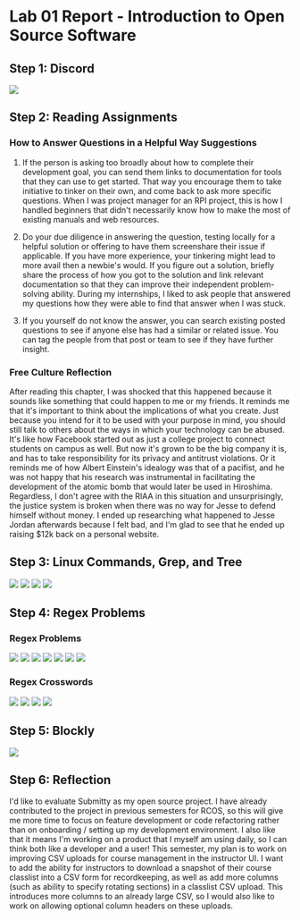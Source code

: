 # Lab 01 Report - Introduction to Open Source Software


## Step 1: Discord
![](/labs/lab-01/general_message.png)

## Step 2: Reading Assignments

### How to Answer Questions in a Helpful Way Suggestions
1. If the person is asking too broadly about how to complete their development goal, you can send them links to documentation for tools that they can use to get started. That way you encourage them to take initiative to tinker on their own, and come back to ask more specific questions. When I was project manager for an RPI project, this is how I handled beginners that didn't necessarily know how to make the most of existing manuals and web resources.

2. Do your due diligence in answering the question, testing locally for a helpful solution or offering to have them screenshare their issue if applicable. If you have more experience, your tinkering might lead to more avail then a newbie's would. If you figure out a solution, briefly share the process of how you got to the solution and link relevant documentation so that they can improve their independent problem-solving ability. During my internships, I liked to ask people that answered my questions how they were able to find that answer when I was stuck.

3. If you yourself do not know the answer, you can search existing posted questions to see if anyone else has had a similar or related issue. You can tag the people from that post or team to see if they have further insight.

### Free Culture Reflection
After reading this chapter, I was shocked that this happened because it sounds like something that could happen to me or my friends. It reminds me that it's important to think about the implications of what you create. Just because you intend for it to be used with your purpose in mind, you should still talk to others about the ways in which your technology can be abused. It's like how Facebook started out as just a college project to connect students on campus as well. But now it's grown to be the big company it is, and has to take responsibility for its privacy and antitrust violations. Or it reminds me of how Albert Einstein's idealogy was that of a pacifist, and he was not happy that his research was instrumental in facilitating the development of the atomic bomb that would later be used in Hiroshima. Regardless, I don't agree with the RIAA in this situation and unsurprisingly, the justice system is broken when there was no way for Jesse to defend himself without money. I ended up researching what happened to Jesse Jordan afterwards because I felt bad, and I'm glad to see that he ended up raising $12k back on a personal website.

## Step 3: Linux Commands, Grep, and Tree
![](/labs/lab-01/step3/linux_commands.png)
![](/labs/lab-01/step3/grep.png)
![](/labs/lab-01/step3/brew_install_tree.png)
![](/labs/lab-01/step3/man_tree.png)

## Step 4: Regex Problems

### Regex Problems
![](/labs/lab-01/regex_problems/regex1.png)
![](/labs/lab-01/regex_problems/regex2.png)
![](/labs/lab-01/regex_problems/regex3.png)
![](/labs/lab-01/regex_problems/regex4.png)
![](/labs/lab-01/regex_problems/regex5.png)
![](/labs/lab-01/regex_problems/regex6.png)
![](/labs/lab-01/regex_problems/regex7.png)

### Regex Crosswords
![](/labs/lab-01/regex_crosswords/cw1.png)
![](/labs/lab-01/regex_crosswords/cw2.png)
![](/labs/lab-01/regex_crosswords/cw3.png)
![](/labs/lab-01/regex_crosswords/cw4.png)

## Step 5: Blockly
![](/labs/lab-01/blockly.png)

## Step 6: Reflection
I'd like to evaluate Submitty as my open source project. I have already contributed to the project in previous semesters for RCOS, so this will give me more time to focus on feature development or code refactoring rather than on onboarding / setting up my development environment. I also like that it means I'm working on a product that I myself am using daily, so I can think both like a developer and a user! This semester, my plan is to work on improving CSV uploads for course management in the instructor UI. I want to add the ability for instructors to download a snapshot of their course classlist into a CSV form for recordkeeping, as well as add more columns (such as ability to specify rotating sections) in a classlist CSV upload. This introduces more columns to an already large CSV, so I would also like to work on allowing optional column headers on these uploads.